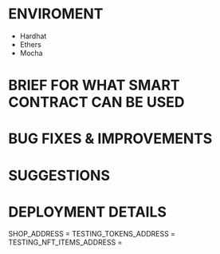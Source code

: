 # ENVIROMENT
 - Hardhat 
 - Ethers 
 - Mocha

# BRIEF FOR WHAT SMART CONTRACT CAN BE USED

# BUG FIXES & IMPROVEMENTS

# SUGGESTIONS 

# DEPLOYMENT DETAILS
  SHOP_ADDRESS =
  TESTING_TOKENS_ADDRESS =  
  TESTING_NFT_ITEMS_ADDRESS = 